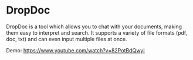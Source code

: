 # DropDoc

DropDoc is a tool which allows you to chat with your documents, making them easy to interpret and search. It supports a variety of file formats (pdf, doc, txt) and can even input multiple files at once. 

Demo: https://www.youtube.com/watch?v=82PotBdQwyI
